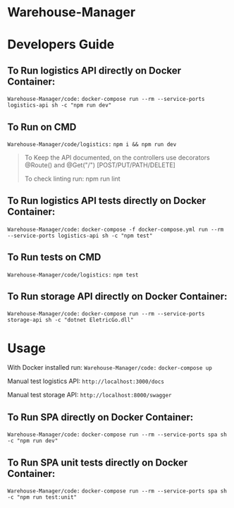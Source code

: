 # Warehouse-Manager

# Developers Guide

## To Run logistics API directly on Docker Container:

`Warehouse-Manager/code:` `docker-compose run --rm --service-ports logistics-api sh -c "npm run dev"`


## To Run on CMD
`Warehouse-Manager/code/logistics:` `npm i && npm run dev`

> To Keep the API documented, on the controllers use decorators @Route(<endpoint>) and @Get("/") [POST/PUT/PATH/DELETE]
>
> To check linting run: npm run lint


## To Run logistics API tests directly on Docker Container:

`Warehouse-Manager/code:` `docker-compose -f docker-compose.yml run --rm --service-ports logistics-api sh -c "npm test"`

## To Run tests on CMD
`Warehouse-Manager/code/logistics:` `npm test`



## To Run storage API directly on Docker Container:

`Warehouse-Manager/code:` `docker-compose run --rm --service-ports storage-api sh -c "dotnet EletricGo.dll"`


# Usage

With Docker installed run: `Warehouse-Manager/code:` `docker-compose up`

Manual test logistics API: `http://localhost:3000/docs`

Manual test storage API: `http://localhost:8000/swagger`



## To Run SPA directly on Docker Container:
`Warehouse-Manager/code:` `docker-compose run --rm --service-ports spa sh -c "npm run dev"`


## To Run SPA unit tests directly on Docker Container:
`Warehouse-Manager/code:` `docker-compose run --rm --service-ports spa sh -c "npm run test:unit"`
